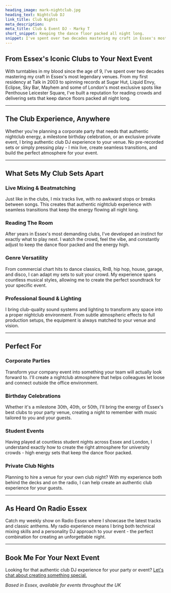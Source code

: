 ```yaml
---
heading_image: mark-nightclub.jpg
heading_text: Nightclub DJ
link_title: Club Nights
meta_description:
meta_title: Club & Event DJ - Marky T
short_snippet: Keeping the dance floor packed all night long.
snippet: I've spent over two decades mastering my craft in Essex's most legendary venues.
---
```


## From Essex's Iconic Clubs to Your Next Event

With turntables in my blood since the age of 9, I've spent over two decades mastering my craft in Essex's most legendary venues. From my first residency at Talk in 2003 to spinning records at Sugar Hut, Liquid Envy, Eclipse, Sky Bar, Mayhem and some of London's most exclusive spots like Penthouse Leicester Square, I've built a reputation for reading crowds and delivering sets that keep dance floors packed all night long.

---

## The Club Experience, Anywhere

Whether you're planning a corporate party that needs that authentic nightclub energy, a milestone birthday celebration, or an exclusive private event, I bring authentic club DJ experience to your venue. No pre-recorded sets or simply pressing play - I mix live, create seamless transitions, and build the perfect atmosphere for your event.

---

## What Sets My Club Sets Apart

### Live Mixing & Beatmatching

Just like in the clubs, I mix tracks live, with no awkward stops or breaks between songs. This creates that authentic nightclub experience with seamless transitions that keep the energy flowing all night long.

### Reading The Room

After years in Essex's most demanding clubs, I've developed an instinct for exactly what to play next. I watch the crowd, feel the vibe, and constantly adjust to keep the dance floor packed and the energy high.

### Genre Versatility

From commercial chart hits to dance classics, RnB, hip hop, house, garage, and disco, I can adapt my sets to suit your crowd. My experience spans countless musical styles, allowing me to create the perfect soundtrack for your specific event.

### Professional Sound & Lighting

I bring club-quality sound systems and lighting to transform any space into a proper nightclub environment. From subtle atmospheric effects to full production setups, the equipment is always matched to your venue and vision.

---

## Perfect For

### Corporate Parties

Transform your company event into something your team will actually look forward to. I'll create a nightclub atmosphere that helps colleagues let loose and connect outside the office environment.

### Birthday Celebrations

Whether it's a milestone 30th, 40th, or 50th, I'll bring the energy of Essex's best clubs to your party venue, creating a night to remember with music tailored to you and your guests.

### Student Events

Having played at countless student nights across Essex and London, I understand exactly how to create the right atmosphere for university crowds - high energy sets that keep the dance floor packed.

### Private Club Nights

Planning to hire a venue for your own club night? With my experience both behind the decks and on the radio, I can help create an authentic club experience for your guests.

---

## As Heard On Radio Essex

Catch my weekly show on Radio Essex where I showcase the latest tracks and classic anthems. My radio experience means I bring both technical mixing skills and a personality DJ approach to your event - the perfect combination for creating an unforgettable night.

---

## Book Me For Your Next Event

Looking for that authentic club DJ experience for your party or event? [Let's chat about creating something special.](/contact/)

_Based in Essex, available for events throughout the UK_
